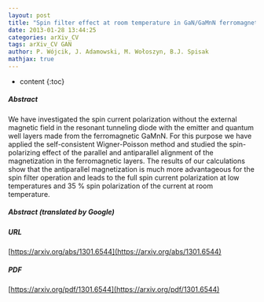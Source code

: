 ```yaml
---
layout: post
title: "Spin filter effect at room temperature in GaN/GaMnN ferromagnetic resonant tunneling diode"
date: 2013-01-28 13:44:25
categories: arXiv_CV
tags: arXiv_CV GAN
author: P. Wójcik, J. Adamowski, M. Wołoszyn, B.J. Spisak
mathjax: true
---
```


* content
{:toc}

##### Abstract
We have investigated the spin current polarization without the external magnetic field in the resonant tunneling diode with the emitter and quantum well layers made from the ferromagnetic GaMnN. For this purpose we have applied the self-consistent Wigner-Poisson method and studied the spin-polarizing effect of the parallel and antiparallel alignment of the magnetization in the ferromagnetic layers. The results of our calculations show that the antiparallel magnetization is much more advantageous for the spin filter operation and leads to the full spin current polarization at low temperatures and 35 % spin polarization of the current at room temperature.

##### Abstract (translated by Google)


##### URL
[https://arxiv.org/abs/1301.6544](https://arxiv.org/abs/1301.6544)

##### PDF
[https://arxiv.org/pdf/1301.6544](https://arxiv.org/pdf/1301.6544)

